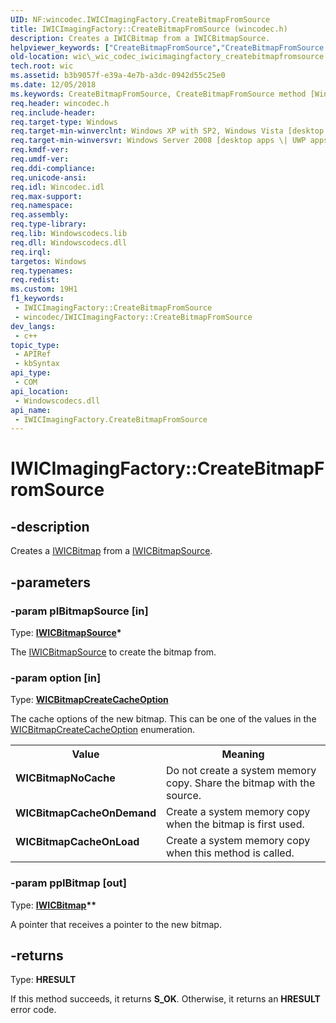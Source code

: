 ```yaml
---
UID: NF:wincodec.IWICImagingFactory.CreateBitmapFromSource
title: IWICImagingFactory::CreateBitmapFromSource (wincodec.h)
description: Creates a IWICBitmap from a IWICBitmapSource.
helpviewer_keywords: ["CreateBitmapFromSource","CreateBitmapFromSource method [Windows Imaging Component]","CreateBitmapFromSource method [Windows Imaging Component]","IWICImagingFactory interface","IWICImagingFactory interface [Windows Imaging Component]","CreateBitmapFromSource method","IWICImagingFactory.CreateBitmapFromSource","IWICImagingFactory::CreateBitmapFromSource","WICBitmapCacheOnDemand","WICBitmapCacheOnLoad","WICBitmapNoCache","_wic_codec_iwicimagingfactory_createbitmapfromsource","wic._wic_codec_iwicimagingfactory_createbitmapfromsource","wincodec/IWICImagingFactory::CreateBitmapFromSource"]
old-location: wic\_wic_codec_iwicimagingfactory_createbitmapfromsource.htm
tech.root: wic
ms.assetid: b3b9057f-e39a-4e7b-a3dc-0942d55c25e0
ms.date: 12/05/2018
ms.keywords: CreateBitmapFromSource, CreateBitmapFromSource method [Windows Imaging Component], CreateBitmapFromSource method [Windows Imaging Component],IWICImagingFactory interface, IWICImagingFactory interface [Windows Imaging Component],CreateBitmapFromSource method, IWICImagingFactory.CreateBitmapFromSource, IWICImagingFactory::CreateBitmapFromSource, WICBitmapCacheOnDemand, WICBitmapCacheOnLoad, WICBitmapNoCache, _wic_codec_iwicimagingfactory_createbitmapfromsource, wic._wic_codec_iwicimagingfactory_createbitmapfromsource, wincodec/IWICImagingFactory::CreateBitmapFromSource
req.header: wincodec.h
req.include-header: 
req.target-type: Windows
req.target-min-winverclnt: Windows XP with SP2, Windows Vista [desktop apps \| UWP apps]
req.target-min-winversvr: Windows Server 2008 [desktop apps \| UWP apps]
req.kmdf-ver: 
req.umdf-ver: 
req.ddi-compliance: 
req.unicode-ansi: 
req.idl: Wincodec.idl
req.max-support: 
req.namespace: 
req.assembly: 
req.type-library: 
req.lib: Windowscodecs.lib
req.dll: Windowscodecs.dll
req.irql: 
targetos: Windows
req.typenames: 
req.redist: 
ms.custom: 19H1
f1_keywords:
 - IWICImagingFactory::CreateBitmapFromSource
 - wincodec/IWICImagingFactory::CreateBitmapFromSource
dev_langs:
 - c++
topic_type:
 - APIRef
 - kbSyntax
api_type:
 - COM
api_location:
 - Windowscodecs.dll
api_name:
 - IWICImagingFactory.CreateBitmapFromSource
---
```


# IWICImagingFactory::CreateBitmapFromSource


## -description

Creates a <a href="/windows/desktop/api/wincodec/nn-wincodec-iwicbitmap">IWICBitmap</a> from a <a href="/windows/desktop/api/wincodec/nn-wincodec-iwicbitmapsource">IWICBitmapSource</a>.

## -parameters

### -param pIBitmapSource [in]

Type: <b><a href="/windows/desktop/api/wincodec/nn-wincodec-iwicbitmapsource">IWICBitmapSource</a>*</b>

The <a href="/windows/desktop/api/wincodec/nn-wincodec-iwicbitmapsource">IWICBitmapSource</a> to create the bitmap from.

### -param option [in]

Type: <b><a href="/windows/desktop/api/wincodec/ne-wincodec-wicbitmapcreatecacheoption">WICBitmapCreateCacheOption</a></b>

The cache options of the new bitmap.  This can be one of the values in the <a href="/windows/desktop/api/wincodec/ne-wincodec-wicbitmapcreatecacheoption">WICBitmapCreateCacheOption</a> enumeration.

<table>
<tr>
<th>Value</th>
<th>Meaning</th>
</tr>
<tr>
<td width="40%"><a id="WICBitmapNoCache"></a><a id="wicbitmapnocache"></a><a id="WICBITMAPNOCACHE"></a><dl>
<dt><b>WICBitmapNoCache</b></dt>
</dl>
</td>
<td width="60%">
Do not create a system memory copy. Share the bitmap with the source.


</td>
</tr>
<tr>
<td width="40%"><a id="WICBitmapCacheOnDemand"></a><a id="wicbitmapcacheondemand"></a><a id="WICBITMAPCACHEONDEMAND"></a><dl>
<dt><b>WICBitmapCacheOnDemand</b></dt>
</dl>
</td>
<td width="60%">
Create a system memory copy when the bitmap is first used.


</td>
</tr>
<tr>
<td width="40%"><a id="WICBitmapCacheOnLoad"></a><a id="wicbitmapcacheonload"></a><a id="WICBITMAPCACHEONLOAD"></a><dl>
<dt><b>WICBitmapCacheOnLoad</b></dt>
</dl>
</td>
<td width="60%">
Create a system memory copy when this method is called.


</td>
</tr>
</table>

### -param ppIBitmap [out]

Type: <b><a href="/windows/desktop/api/wincodec/nn-wincodec-iwicbitmap">IWICBitmap</a>**</b>

A pointer that receives a pointer to the new bitmap.

## -returns

Type: <b>HRESULT</b>

If this method succeeds, it returns <b xmlns:loc="http://microsoft.com/wdcml/l10n">S_OK</b>. Otherwise, it returns an <b xmlns:loc="http://microsoft.com/wdcml/l10n">HRESULT</b> error code.
